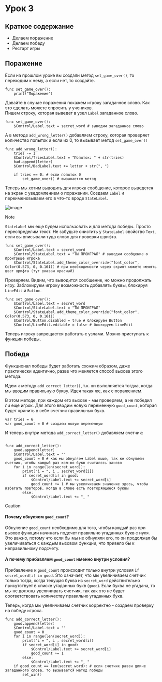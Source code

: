# Урок 3

## Краткое содержание
- Делаем поражение
- Делаем победу
- Рестарт игры

## Поражение

Если на прошлом уроке вы создали метод `set_game_over()`, то переходим к нему, а если нет, то создайте.

```gdscript
func set_game_over():
  	print("Поражение")
```
Давайте в случае поражения покажем игроку загаданное слово. Как это сделать можете спросить у учеников.
<br> Пишем строку, которая выведет в узел `Label` загаданное слово.

```gdscript
func set_game_over():
	$Control/Label.text = secret_word # выводим загаданное слово 
```

А в методе `add_wrong_letter()` добавляем строку, которая проверяет количество попыток и если их 0, то вызывает метод `set_game_over()`

```gdscript
func add_wrong_letter():
	tries -= 1
	$Control/TriesLabel.text = "Попыток: " + str(tries)
	bad.append(letter)
	$Control/BadLabel.text += letter + str(", ")
		
	if tries == 0: # если попыток 0
		set_game_over() # вызывается метод
```

Теперь мы хотим выводить для игрока сообщение, которое выведется на экран с уведомлением о поражении. Создаем `Label` и переименовываем его в что-то вроде `StateLabel`.


![image](https://github.com/user-attachments/assets/7da09384-59c8-4854-b784-4e89862d242a)


>[!Note]
>`StateLabel` мы еще будем использовать и для метода победы. Просто переопределим текст. Не забудьте очистить у `StateLabel` свойство `Text`, если вы вписывали туда слово для проверки шрифта.

```gdscript
func set_game_over():
	$Control/Label.text = secret_word
	$Control/StateLabel.text = "ТЫ ПРОИГРАЛ" # выводим сообщение о проигрыше игрока
  	$Control/StateLabel.add_theme_color_override("font_color", Color(0.573, 0, 0.161)) # при необходимости через скрипт можете менять цвет шрифта (тут указан красный)
```

Проверяем. Видим, что выводится сообщение, но можно продолжать игру. Заблокируем игроку возможность добавлять буквы, блокируя `LineEdit` и `Button`.

```gdscript
func set_game_over():
	$Control/Label.text = secret_word
	$Control/StateLabel.text = "ТЫ ПРОИГРАЛ"
	$Control/StateLabel.add_theme_color_override("font_color", Color(0.573, 0, 0.161))
	$Control/Button.disabled = true # блокируем Button
	$Control/LineEdit.editable = false # блокируем LineEdit
```
Теперь игроку запрещается работать с узлами. Можно приступать к функции победы.

## Победа

Функционал победы будет работать схожим образом, даже практически идентично, разве что меняется способ вызова этого метода.

Идем к методу `add_correct_letter()`, т.к. он выполняется тогдка, когда мы вводим правильную букву. Идея такая же, как с поражением.

В этом методе, при каждом его вызове - мы проверяем, а не победил ли еще игрок. Для этого вводим новую переменную `good_count`, которая будет хранить в себе счетчик правильных букв.

```gdscript
var tries = 6
var good_count = 0 # создаем новую переменную 
```
И теперь внутри метода `add_correct_letter()` добавляем счетчик:

```gdscript

func add_correct_letter():
	good.append(letter)
	$Control/Label.text = ""
	good_count = 0 # как мы обнуляем Label выше, так же обнуляем счетчик, чтобы каждый раз кол-во букв считалось заново
	for i in range(len(secret_word)):
		print("i = ", i , secret_word[i])
		if secret_word[i] in good:
			$Control/Label.text += secret_word[i]
			good_count += 1 # мы увеличиваем значение здесь, чтобы избегать повторов, когда в слове есть повторяющиеся буквы
		else:
			$Control/Label.text += "_ "
```

>[!Caution]
>#### Почему обнуляем `good_count`?
>
>Обнуление `good_count` необходимо для того, чтобы каждый раз при вызове функции начинать подсчет правильно угаданных букв с нуля. Это важно, потому что если бы мы не обнуляли его, то он продолжал бы увеличиваться с каждым вызовом функции, что привело бы к неправильному подсчету.
>#### А почему прибавляем `good_count` именно внутри условия?
>
>Прибавление к `good_count` происходит только внутри условия `if secret_word[i] in good`. Это означает, что мы увеличиваем счетчик только тогда, когда текущая буква из `secret_word` действительно присутствует в списке угаданных букв (`good`). Если буква не угадана, то мы не должны увеличивать счетчик, так как это не будет соответствовать количеству правильно угаданных букв.

Теперь, когда мы увеличиваем счетчик корректно - создаем проверку на победу игрока.

```gdscript
func add_correct_letter():
	good.append(letter)
	$Control/Label.text = ""
	good_count = 0
	for i in range(len(secret_word)):
		print("i = ", i , secret_word[i])
		if secret_word[i] in good:
			$Control/Label.text += secret_word[i]
			good_count += 1
		else:
			$Control/Label.text += "_ "
	if good_count == len(secret_word): # если счетчик равен длине загаданного слова, то вызывается метод победы
		set_win()
```

